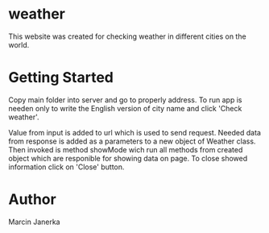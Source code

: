 # weather
This website was created for checking weather in different cities on the world.

# Getting Started
Copy main folder into server and go to properly address.
To run app is needen only to write the English version of city name and click 'Check weather'.

Value from input is added to url which is used to send request. Needed data from response is added as a parameters to a new object of Weather class. Then invoked is method showMode wich run all methods from created object which are responible for showing data on page.
To close showed information click on 'Close' button.

# Author
Marcin Janerka
